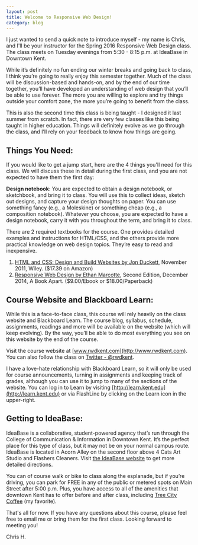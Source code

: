 ```yaml
---
layout: post
title: Welcome to Responsive Web Design!
category: blog
---
```

I just wanted to send a quick note to introduce myself - my name is Chris, and I'll be your instructor for the Spring 2016 Responsive Web Design class.  The class meets on Tuesday evenings from 5:30 - 8:15 p.m. at IdeaBase in Downtown Kent.  

While it’s definitely no fun ending our winter breaks and going back to class, I think you’re going to really enjoy this semester together.  Much of the class will be discussion-based and hands-on, and by the end of our time together, you’ll have developed an understanding of web design that you’ll be able to use forever.  The more you are willing to explore and try things outside your comfort zone, the more you’re going to benefit from the class.

This is also the second time this class is being taught - I designed it last summer from scratch.  In fact, there are very few classes like this being taught in higher education.  Things will definitely evolve as we go through the class, and I’ll rely on your feedback to know how things are going.

## Things You Need:

If you would like to get a jump start, here are the 4 things you'll need for this class.  We will discuss these in detail during the first class, and you are not expected to have them the first day:

**Design notebook**: You are expected to obtain a design notebook, or sketchbook, and bring it to class. You will use this to collect ideas, sketch out designs, and capture your design thoughts on paper. You can use something fancy (e.g., a Moleskine) or something cheap (e.g., a composition notebook). Whatever you choose, you are expected to have a design notebook, carry it with you throughout the term, and bring it to class.

There are 2 required textbooks for the course. One provides detailed examples and instructions for HTML/CSS, and the others provide more practical knowledge on web design topics.  They’re easy to read and inexpensive.

1. [HTML and CSS: Design and Build Websites by Jon Duckett](http://www.amazon.com/HTML-CSS-Design-Build-Websites/dp/1118008189), November 2011, Wiley. ($17.39 on Amazon)
3. [Responsive Web Design by Ethan Marcotte](http://abookapart.com/products/responsive-web-design), Second Edition, December 2014, A Book Apart. ($9.00/Ebook or $18.00/Paperback)

## Course Website and Blackboard Learn:

While this is a face-to-face class, this course will rely heavily on the class website and Blackboard Learn.  The course blog, syllabus, schedule, assignments, readings and more will be available on the website (which will keep evolving).  By the way, you’ll be able to do most everything you see on this website by the end of the course. 

Visit the course website at [www.rwdkent.com](http://www.rwdkent.com).  You can also follow the class on [Twitter - @rwdkent](http://www.twitter.com/rwdkent).

I have a love-hate relationship with Blackboard Learn, so it will only be used for course announcements, turning in assignments and keeping track of grades, although you can use it to jump to many of the sections of the website.  You can log in to Learn by visiting [http://learn.kent.edu](http://learn.kent.edu) or via FlashLine by clicking on the Learn icon in the upper-right. 

## Getting to IdeaBase:

IdeaBase is a collaborative, student-powered agency that’s run through the College of Communication & Information in Downtown Kent.  It’s the perfect place for this type of class, but it may not be on your normal campus route.  IdeaBase is located in Acorn Alley on the second floor above 4 Cats Art Studio and Flashers Cleaners.  Visit [the IdeaBase website](http://ideabasekent.com/contact-us) to get more detailed directions.  

You can of course walk or bike to class along the esplanade, but if you’re driving, you can park for FREE in any of the public or metered spots on Main Street after 5:00 p.m.  Plus, you have access to all of the amenities that downtown Kent has to offer before and after class, including [Tree City Coffee](http://www.rootedinkent.com) (my favorite).

That's all for now.  If you have any questions about this course, please feel free to email me or bring them for the first class.  Looking forward to meeting you!

Chris H.
